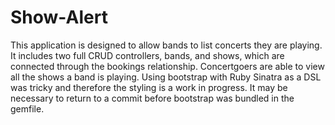 # Show-Alert
This application is designed to allow bands to list concerts they are playing. It includes two full CRUD controllers, bands, and shows, which are connected through the bookings relationship. Concertgoers are able to view all the shows a band is playing. Using bootstrap with Ruby Sinatra as a DSL was tricky and therefore the styling is a work in progress. It may be necessary to return to a commit before bootstrap was bundled in the gemfile.
